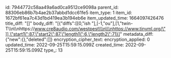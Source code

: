 id: 7944772c58aa49a6ad0ca9512ce9098a
parent_id: 88306eb86b7b4ae2b37abbd1dcc61fe5
item_type: 1
item_id: 1672bf61ea7c43d1bd419ea3b194eb6e
item_updated_time: 1664097426476
title_diff: "[]"
body_diff: "[{\"diffs\":[[0,\"ish \"],[-1,\"ou\"],[1,\"twin-T\\\n\\\nhttps://www.cre8audio.com/westpest\\\n\\\nhttps://www.tinyml.org/\"]],\"start1\":87,\"start2\":87,\"length1\":6,\"length2\":71}]"
metadata_diff: {"new":{},"deleted":[]}
encryption_cipher_text: 
encryption_applied: 0
updated_time: 2022-09-25T15:59:15.099Z
created_time: 2022-09-25T15:59:15.099Z
type_: 13